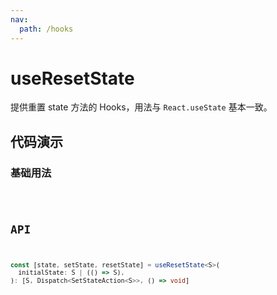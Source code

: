```yaml
---
nav:
  path: /hooks
---
```


# useResetState

提供重置 state 方法的 Hooks，用法与 `React.useState` 基本一致。

## 代码演示

### 基础用法

<code hideActions='["CSB"]' src="./demo/demo1.tsx" />

## API

```typescript
const [state, setState, resetState] = useResetState<S>(
  initialState: S | (() => S),
): [S, Dispatch<SetStateAction<S>>, () => void]
```
